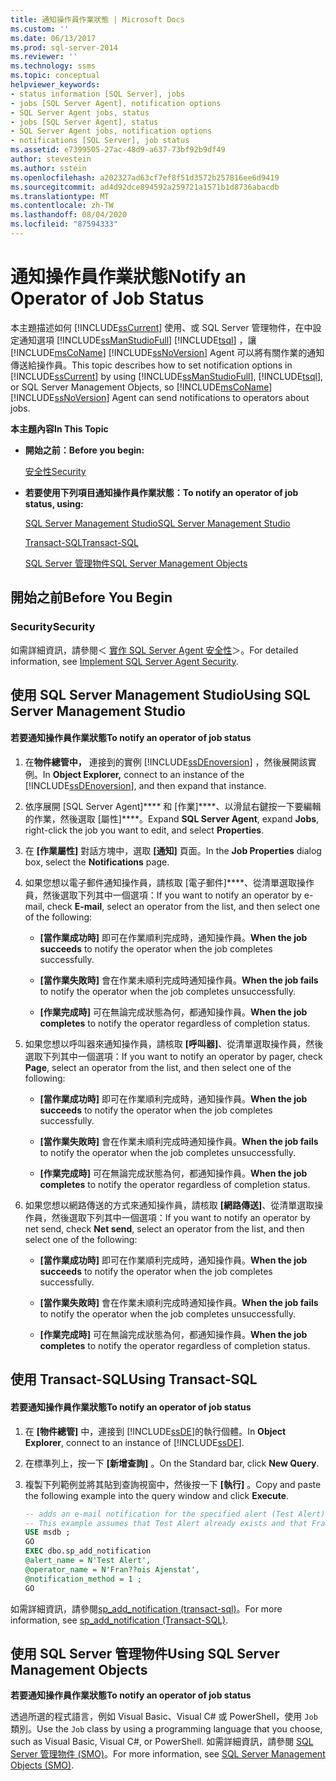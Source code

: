 ```yaml
---
title: 通知操作員作業狀態 | Microsoft Docs
ms.custom: ''
ms.date: 06/13/2017
ms.prod: sql-server-2014
ms.reviewer: ''
ms.technology: ssms
ms.topic: conceptual
helpviewer_keywords:
- status information [SQL Server], jobs
- jobs [SQL Server Agent], notification options
- SQL Server Agent jobs, status
- jobs [SQL Server Agent], status
- SQL Server Agent jobs, notification options
- notifications [SQL Server], job status
ms.assetid: e7399505-27ac-48d9-a637-73bf92b9df49
author: stevestein
ms.author: sstein
ms.openlocfilehash: a202327ad63cf7ef8f51d3572b257816ee6d9419
ms.sourcegitcommit: ad4d92dce894592a259721a1571b1d8736abacdb
ms.translationtype: MT
ms.contentlocale: zh-TW
ms.lasthandoff: 08/04/2020
ms.locfileid: "87594333"
---
```

# <a name="notify-an-operator-of-job-status"></a><span data-ttu-id="44e68-102">通知操作員作業狀態</span><span class="sxs-lookup"><span data-stu-id="44e68-102">Notify an Operator of Job Status</span></span>
  <span data-ttu-id="44e68-103">本主題描述如何 [!INCLUDE[ssCurrent](../../includes/sscurrent-md.md)] 使用、或 SQL Server 管理物件，在中設定通知選項 [!INCLUDE[ssManStudioFull](../../includes/ssmanstudiofull-md.md)] [!INCLUDE[tsql](../../includes/tsql-md.md)] ，讓 [!INCLUDE[msCoName](../../includes/msconame-md.md)] [!INCLUDE[ssNoVersion](../../includes/ssnoversion-md.md)] Agent 可以將有關作業的通知傳送給操作員。</span><span class="sxs-lookup"><span data-stu-id="44e68-103">This topic describes how to set notification options in [!INCLUDE[ssCurrent](../../includes/sscurrent-md.md)] by using [!INCLUDE[ssManStudioFull](../../includes/ssmanstudiofull-md.md)], [!INCLUDE[tsql](../../includes/tsql-md.md)], or SQL Server Management Objects, so [!INCLUDE[msCoName](../../includes/msconame-md.md)] [!INCLUDE[ssNoVersion](../../includes/ssnoversion-md.md)] Agent can send notifications to operators about jobs.</span></span>  
  
 <span data-ttu-id="44e68-104">**本主題內容**</span><span class="sxs-lookup"><span data-stu-id="44e68-104">**In This Topic**</span></span>  
  
-   <span data-ttu-id="44e68-105">**開始之前：**</span><span class="sxs-lookup"><span data-stu-id="44e68-105">**Before you begin:**</span></span>  
  
     [<span data-ttu-id="44e68-106">安全性</span><span class="sxs-lookup"><span data-stu-id="44e68-106">Security</span></span>](#Security)  
  
-   <span data-ttu-id="44e68-107">**若要使用下列項目通知操作員作業狀態：**</span><span class="sxs-lookup"><span data-stu-id="44e68-107">**To notify an operator of job status, using:**</span></span>  
  
     [<span data-ttu-id="44e68-108">SQL Server Management Studio</span><span class="sxs-lookup"><span data-stu-id="44e68-108">SQL Server Management Studio</span></span>](#SSMS)  
  
     [<span data-ttu-id="44e68-109">Transact-SQL</span><span class="sxs-lookup"><span data-stu-id="44e68-109">Transact-SQL</span></span>](#TSQL)  
  
     [<span data-ttu-id="44e68-110">SQL Server 管理物件</span><span class="sxs-lookup"><span data-stu-id="44e68-110">SQL Server Management Objects</span></span>](#SMO)  
  
##  <a name="before-you-begin"></a><a name="BeforeYouBegin"></a> <span data-ttu-id="44e68-111">開始之前</span><span class="sxs-lookup"><span data-stu-id="44e68-111">Before You Begin</span></span>  
  
###  <a name="security"></a><a name="Security"></a> <span data-ttu-id="44e68-112">Security</span><span class="sxs-lookup"><span data-stu-id="44e68-112">Security</span></span>  
 <span data-ttu-id="44e68-113">如需詳細資訊，請參閱＜ [實作 SQL Server Agent 安全性](implement-sql-server-agent-security.md)＞。</span><span class="sxs-lookup"><span data-stu-id="44e68-113">For detailed information, see [Implement SQL Server Agent Security](implement-sql-server-agent-security.md).</span></span>  
  
##  <a name="using-sql-server-management-studio"></a><a name="SSMS"></a> <span data-ttu-id="44e68-114">使用 SQL Server Management Studio</span><span class="sxs-lookup"><span data-stu-id="44e68-114">Using SQL Server Management Studio</span></span>  
  
#### <a name="to-notify-an-operator-of-job-status"></a><span data-ttu-id="44e68-115">若要通知操作員作業狀態</span><span class="sxs-lookup"><span data-stu-id="44e68-115">To notify an operator of job status</span></span>  
  
1.  <span data-ttu-id="44e68-116">在**物件總管中，** 連接到的實例 [!INCLUDE[ssDEnoversion](../../includes/ssdenoversion-md.md)] ，然後展開該實例。</span><span class="sxs-lookup"><span data-stu-id="44e68-116">In **Object Explorer,** connect to an instance of the [!INCLUDE[ssDEnoversion](../../includes/ssdenoversion-md.md)], and then expand that instance.</span></span>  
  
2.  <span data-ttu-id="44e68-117">依序展開 [SQL Server Agent]\*\*\*\* 和 [作業]\*\*\*\*、以滑鼠右鍵按一下要編輯的作業，然後選取 [屬性]\*\*\*\*。</span><span class="sxs-lookup"><span data-stu-id="44e68-117">Expand **SQL Server Agent**, expand **Jobs**, right-click the job you want to edit, and select **Properties**.</span></span>  
  
3.  <span data-ttu-id="44e68-118">在 **[作業屬性]** 對話方塊中，選取 **[通知]** 頁面。</span><span class="sxs-lookup"><span data-stu-id="44e68-118">In the **Job Properties** dialog box, select the **Notifications** page.</span></span>  
  
4.  <span data-ttu-id="44e68-119">如果您想以電子郵件通知操作員，請核取 [電子郵件]\*\*\*\*、從清單選取操作員，然後選取下列其中一個選項：</span><span class="sxs-lookup"><span data-stu-id="44e68-119">If you want to notify an operator by e-mail, check **E-mail**, select an operator from the list, and then select one of the following:</span></span>  
  
    -   <span data-ttu-id="44e68-120">**[當作業成功時]** 即可在作業順利完成時，通知操作員。</span><span class="sxs-lookup"><span data-stu-id="44e68-120">**When the job succeeds** to notify the operator when the job completes successfully.</span></span>  
  
    -   <span data-ttu-id="44e68-121">**[當作業失敗時]** 會在作業未順利完成時通知操作員。</span><span class="sxs-lookup"><span data-stu-id="44e68-121">**When the job fails** to notify the operator when the job completes unsuccessfully.</span></span>  
  
    -   <span data-ttu-id="44e68-122">**[作業完成時]** 可在無論完成狀態為何，都通知操作員。</span><span class="sxs-lookup"><span data-stu-id="44e68-122">**When the job completes** to notify the operator regardless of completion status.</span></span>  
  
5.  <span data-ttu-id="44e68-123">如果您想以呼叫器來通知操作員，請核取 **[呼叫器]**、從清單選取操作員，然後選取下列其中一個選項：</span><span class="sxs-lookup"><span data-stu-id="44e68-123">If you want to notify an operator by pager, check **Page**, select an operator from the list, and then select one of the following:</span></span>  
  
    -   <span data-ttu-id="44e68-124">**[當作業成功時]** 即可在作業順利完成時，通知操作員。</span><span class="sxs-lookup"><span data-stu-id="44e68-124">**When the job succeeds** to notify the operator when the job completes successfully.</span></span>  
  
    -   <span data-ttu-id="44e68-125">**[當作業失敗時]** 會在作業未順利完成時通知操作員。</span><span class="sxs-lookup"><span data-stu-id="44e68-125">**When the job fails** to notify the operator when the job completes unsuccessfully.</span></span>  
  
    -   <span data-ttu-id="44e68-126">**[作業完成時]** 可在無論完成狀態為何，都通知操作員。</span><span class="sxs-lookup"><span data-stu-id="44e68-126">**When the job completes** to notify the operator regardless of completion status.</span></span>  
  
6.  <span data-ttu-id="44e68-127">如果您想以網路傳送的方式來通知操作員，請核取 **[網路傳送]**、從清單選取操作員，然後選取下列其中一個選項：</span><span class="sxs-lookup"><span data-stu-id="44e68-127">If you want to notify an operator by net send, check **Net send**, select an operator from the list, and then select one of the following:</span></span>  
  
    -   <span data-ttu-id="44e68-128">**[當作業成功時]** 即可在作業順利完成時，通知操作員。</span><span class="sxs-lookup"><span data-stu-id="44e68-128">**When the job succeeds** to notify the operator when the job completes successfully.</span></span>  
  
    -   <span data-ttu-id="44e68-129">**[當作業失敗時]** 會在作業未順利完成時通知操作員。</span><span class="sxs-lookup"><span data-stu-id="44e68-129">**When the job fails** to notify the operator when the job completes unsuccessfully.</span></span>  
  
    -   <span data-ttu-id="44e68-130">**[作業完成時]** 可在無論完成狀態為何，都通知操作員。</span><span class="sxs-lookup"><span data-stu-id="44e68-130">**When the job completes** to notify the operator regardless of completion status.</span></span>  
  
##  <a name="using-transact-sql"></a><a name="TSQL"></a> <span data-ttu-id="44e68-131">使用 Transact-SQL</span><span class="sxs-lookup"><span data-stu-id="44e68-131">Using Transact-SQL</span></span>  
  
#### <a name="to-notify-an-operator-of-job-status"></a><span data-ttu-id="44e68-132">若要通知操作員作業狀態</span><span class="sxs-lookup"><span data-stu-id="44e68-132">To notify an operator of job status</span></span>  
  
1.  <span data-ttu-id="44e68-133">在 **[物件總管]** 中，連接到 [!INCLUDE[ssDE](../../includes/ssde-md.md)]的執行個體。</span><span class="sxs-lookup"><span data-stu-id="44e68-133">In **Object Explorer**, connect to an instance of [!INCLUDE[ssDE](../../includes/ssde-md.md)].</span></span>  
  
2.  <span data-ttu-id="44e68-134">在標準列上，按一下 **[新增查詢]** 。</span><span class="sxs-lookup"><span data-stu-id="44e68-134">On the Standard bar, click **New Query**.</span></span>  
  
3.  <span data-ttu-id="44e68-135">複製下列範例並將其貼到查詢視窗中，然後按一下 **[執行]** 。</span><span class="sxs-lookup"><span data-stu-id="44e68-135">Copy and paste the following example into the query window and click **Execute**.</span></span>  
  
    ```sql
    -- adds an e-mail notification for the specified alert (Test Alert).  
    -- This example assumes that Test Alert already exists and that Fran??ois Ajenstat is a valid operator name.  
    USE msdb ;  
    GO  
    EXEC dbo.sp_add_notification   
    @alert_name = N'Test Alert',   
    @operator_name = N'Fran??ois Ajenstat',   
    @notification_method = 1 ;  
    GO  
    ```  
  
 <span data-ttu-id="44e68-136">如需詳細資訊，請參閱[sp_add_notification &#40;transact-sql&#41;](/sql/relational-databases/system-stored-procedures/sp-add-notification-transact-sql)。</span><span class="sxs-lookup"><span data-stu-id="44e68-136">For more information, see [sp_add_notification &#40;Transact-SQL&#41;](/sql/relational-databases/system-stored-procedures/sp-add-notification-transact-sql).</span></span>  
  
##  <a name="using-sql-server-management-objects"></a><a name="SMO"></a><span data-ttu-id="44e68-137">使用 SQL Server 管理物件</span><span class="sxs-lookup"><span data-stu-id="44e68-137">Using SQL Server Management Objects</span></span>  
 <span data-ttu-id="44e68-138">**若要通知操作員作業狀態**</span><span class="sxs-lookup"><span data-stu-id="44e68-138">**To notify an operator of job status**</span></span>  
  
 <span data-ttu-id="44e68-139">透過所選的程式語言，例如 Visual Basic、Visual C# 或 PowerShell，使用 `Job` 類別。</span><span class="sxs-lookup"><span data-stu-id="44e68-139">Use the `Job` class by using a programming language that you choose, such as Visual Basic, Visual C#, or PowerShell.</span></span> <span data-ttu-id="44e68-140">如需詳細資訊，請參閱 [SQL Server 管理物件 (SMO)](https://msdn.microsoft.com/library/ms162169.aspx)。</span><span class="sxs-lookup"><span data-stu-id="44e68-140">For more information, see [SQL Server Management Objects (SMO)](https://msdn.microsoft.com/library/ms162169.aspx).</span></span>  

